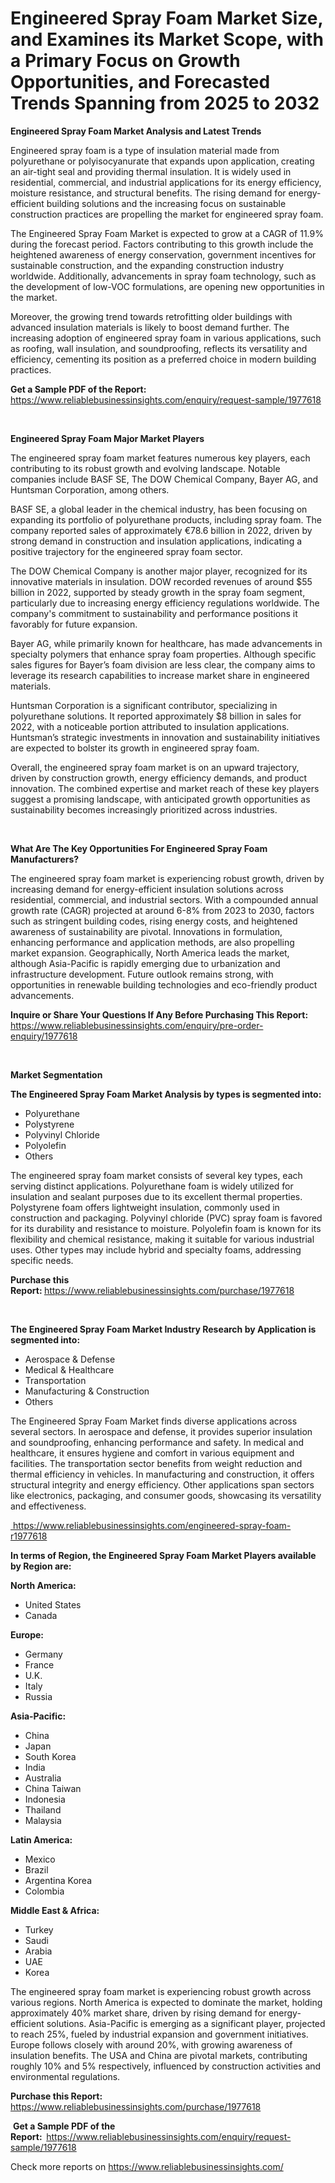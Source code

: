 <p><h1>Engineered Spray Foam Market Size, and Examines its Market Scope, with a Primary Focus on Growth Opportunities, and Forecasted Trends Spanning from 2025 to 2032</h1></p><p><strong>Engineered Spray Foam Market Analysis and Latest Trends</strong></p>
<p><p>Engineered spray foam is a type of insulation material made from polyurethane or polyisocyanurate that expands upon application, creating an air-tight seal and providing thermal insulation. It is widely used in residential, commercial, and industrial applications for its energy efficiency, moisture resistance, and structural benefits. The rising demand for energy-efficient building solutions and the increasing focus on sustainable construction practices are propelling the market for engineered spray foam.</p><p>The Engineered Spray Foam Market is expected to grow at a CAGR of 11.9% during the forecast period. Factors contributing to this growth include the heightened awareness of energy conservation, government incentives for sustainable construction, and the expanding construction industry worldwide. Additionally, advancements in spray foam technology, such as the development of low-VOC formulations, are opening new opportunities in the market.</p><p>Moreover, the growing trend towards retrofitting older buildings with advanced insulation materials is likely to boost demand further. The increasing adoption of engineered spray foam in various applications, such as roofing, wall insulation, and soundproofing, reflects its versatility and efficiency, cementing its position as a preferred choice in modern building practices.</p></p>
<p><strong>Get a Sample PDF of the Report:&nbsp;</strong> <a href="https://www.reliablebusinessinsights.com/enquiry/request-sample/1977618?utm_campaign=2201&utm_medium=2&utm_source=Github&utm_content=ia&utm_term=04022025&utm_id=engineered-spray-foam">https://www.reliablebusinessinsights.com/enquiry/request-sample/1977618</a></p>
<p>&nbsp;</p>
<p><strong>Engineered Spray Foam Major Market Players</strong></p>
<p><p>The engineered spray foam market features numerous key players, each contributing to its robust growth and evolving landscape. Notable companies include BASF SE, The DOW Chemical Company, Bayer AG, and Huntsman Corporation, among others.</p><p>BASF SE, a global leader in the chemical industry, has been focusing on expanding its portfolio of polyurethane products, including spray foam. The company reported sales of approximately €78.6 billion in 2022, driven by strong demand in construction and insulation applications, indicating a positive trajectory for the engineered spray foam sector.</p><p>The DOW Chemical Company is another major player, recognized for its innovative materials in insulation. DOW recorded revenues of around $55 billion in 2022, supported by steady growth in the spray foam segment, particularly due to increasing energy efficiency regulations worldwide. The company's commitment to sustainability and performance positions it favorably for future expansion.</p><p>Bayer AG, while primarily known for healthcare, has made advancements in specialty polymers that enhance spray foam properties. Although specific sales figures for Bayer’s foam division are less clear, the company aims to leverage its research capabilities to increase market share in engineered materials.</p><p>Huntsman Corporation is a significant contributor, specializing in polyurethane solutions. It reported approximately $8 billion in sales for 2022, with a noticeable portion attributed to insulation applications. Huntsman’s strategic investments in innovation and sustainability initiatives are expected to bolster its growth in engineered spray foam.</p><p>Overall, the engineered spray foam market is on an upward trajectory, driven by construction growth, energy efficiency demands, and product innovation. The combined expertise and market reach of these key players suggest a promising landscape, with anticipated growth opportunities as sustainability becomes increasingly prioritized across industries.</p></p>
<p>&nbsp;</p>
<p><strong>What Are The Key Opportunities For Engineered Spray Foam Manufacturers?</strong></p>
<p><p>The engineered spray foam market is experiencing robust growth, driven by increasing demand for energy-efficient insulation solutions across residential, commercial, and industrial sectors. With a compounded annual growth rate (CAGR) projected at around 6-8% from 2023 to 2030, factors such as stringent building codes, rising energy costs, and heightened awareness of sustainability are pivotal. Innovations in formulation, enhancing performance and application methods, are also propelling market expansion. Geographically, North America leads the market, although Asia-Pacific is rapidly emerging due to urbanization and infrastructure development. Future outlook remains strong, with opportunities in renewable building technologies and eco-friendly product advancements.</p></p>
<p><strong>Inquire or Share Your Questions If Any Before Purchasing This Report:</strong> <a href="https://www.reliablebusinessinsights.com/enquiry/pre-order-enquiry/1977618?utm_campaign=2201&utm_medium=2&utm_source=Github&utm_content=ia&utm_term=04022025&utm_id=engineered-spray-foam">https://www.reliablebusinessinsights.com/enquiry/pre-order-enquiry/1977618</a></p>
<p>&nbsp;</p>
<p><strong>Market Segmentation</strong></p>
<p><strong>The Engineered Spray Foam Market Analysis by types is segmented into:</strong></p>
<p><ul><li>Polyurethane</li><li>Polystyrene</li><li>Polyvinyl Chloride</li><li>Polyolefin</li><li>Others</li></ul></p>
<p><p>The engineered spray foam market consists of several key types, each serving distinct applications. Polyurethane foam is widely utilized for insulation and sealant purposes due to its excellent thermal properties. Polystyrene foam offers lightweight insulation, commonly used in construction and packaging. Polyvinyl chloride (PVC) spray foam is favored for its durability and resistance to moisture. Polyolefin foam is known for its flexibility and chemical resistance, making it suitable for various industrial uses. Other types may include hybrid and specialty foams, addressing specific needs.</p></p>
<p><strong>Purchase this Report:&nbsp;</strong><a href="https://www.reliablebusinessinsights.com/purchase/1977618?utm_campaign=2201&utm_medium=2&utm_source=Github&utm_content=ia&utm_term=04022025&utm_id=engineered-spray-foam">https://www.reliablebusinessinsights.com/purchase/1977618</a></p>
<p>&nbsp;</p>
<p><strong>The Engineered Spray Foam Market Industry Research by Application is segmented into:</strong></p>
<p><ul><li>Aerospace & Defense</li><li>Medical & Healthcare</li><li>Transportation</li><li>Manufacturing & Construction</li><li>Others</li></ul></p>
<p><p>The Engineered Spray Foam Market finds diverse applications across several sectors. In aerospace and defense, it provides superior insulation and soundproofing, enhancing performance and safety. In medical and healthcare, it ensures hygiene and comfort in various equipment and facilities. The transportation sector benefits from weight reduction and thermal efficiency in vehicles. In manufacturing and construction, it offers structural integrity and energy efficiency. Other applications span sectors like electronics, packaging, and consumer goods, showcasing its versatility and effectiveness.</p></p>
<p><a href="https://www.reliablebusinessinsights.com/engineered-spray-foam-r1977618?utm_campaign=2201&utm_medium=2&utm_source=Github&utm_content=ia&utm_term=04022025&utm_id=engineered-spray-foam">&nbsp;https://www.reliablebusinessinsights.com/engineered-spray-foam-r1977618</a></p>
<p><strong>In terms of Region, the Engineered Spray Foam Market Players available by Region are:</strong></p>
<p>
    <p> <strong> North America: </strong>
        <ul>
            <li>United States</li>
            <li>Canada</li>
        </ul>
        </p> 
    <p> <strong> Europe: </strong>
        <ul>
            <li>Germany</li>
            <li>France</li>
            <li>U.K.</li>
            <li>Italy</li>
            <li>Russia</li>
        </ul>
        </p> 
    <p> <strong> Asia-Pacific: </strong>
        <ul>
            <li>China</li>
            <li>Japan</li>
            <li>South Korea</li>
            <li>India</li>
            <li>Australia</li>
            <li>China Taiwan</li>
            <li>Indonesia</li>
            <li>Thailand</li>
            <li>Malaysia</li>
        </ul>
        </p> 
    <p> <strong> Latin America: </strong>
        <ul>
            <li>Mexico</li>
            <li>Brazil</li>
            <li>Argentina Korea</li>
            <li>Colombia</li>
        </ul>
        </p> 
    <p> <strong> Middle East & Africa: </strong>
        <ul>
            <li>Turkey</li>
            <li>Saudi</li>
            <li>Arabia</li>
            <li>UAE</li>
            <li>Korea</li>
        </ul>
    </p>
    </p>
<p><p>The engineered spray foam market is experiencing robust growth across various regions. North America is expected to dominate the market, holding approximately 40% market share, driven by rising demand for energy-efficient solutions. Asia-Pacific is emerging as a significant player, projected to reach 25%, fueled by industrial expansion and government initiatives. Europe follows closely with around 20%, with growing awareness of insulation benefits. The USA and China are pivotal markets, contributing roughly 10% and 5% respectively, influenced by construction activities and environmental regulations.</p></p>
<p><strong>Purchase this Report: </strong><a href="https://www.reliablebusinessinsights.com/purchase/1977618?utm_campaign=2201&utm_medium=2&utm_source=Github&utm_content=ia&utm_term=04022025&utm_id=engineered-spray-foam">https://www.reliablebusinessinsights.com/purchase/1977618</a></p>
<p>&nbsp;<strong>Get a Sample PDF of the Report:&nbsp;&nbsp;</strong><a href="https://www.reliablebusinessinsights.com/enquiry/request-sample/1977618?utm_campaign=2201&utm_medium=2&utm_source=Github&utm_content=ia&utm_term=04022025&utm_id=engineered-spray-foam">https://www.reliablebusinessinsights.com/enquiry/request-sample/1977618</a></p>
<p><strong></strong></p>
<p>Check more reports on <a href="https://www.reliablebusinessinsights.com/?utm_campaign=2201&utm_medium=2&utm_source=Github&utm_content=ia&utm_term=04022025&utm_id=engineered-spray-foam">https://www.reliablebusinessinsights.com/</a></p>